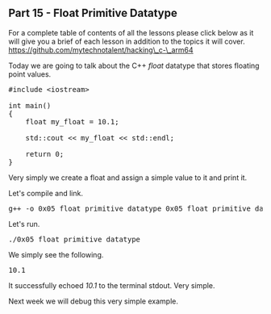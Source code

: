 ## Part 15 - Float Primitive Datatype

For a complete table of contents of all the lessons please click below as it will give you a brief of each lesson in addition to the topics it will cover. https://github.com/mytechnotalent/hacking\_c-\_arm64

Today we are going to talk about the C++&nbsp;_float_&nbsp;datatype that stores floating point values.

<pre spellcheck="false">#include &lt;iostream&gt;

int main()
{
&nbsp; &nbsp; float my_float = 10.1;

&nbsp; &nbsp; std::cout &lt;&lt; my_float &lt;&lt; std::endl;

&nbsp; &nbsp; return 0;
}
</pre>

Very simply we create a float and assign a simple value to it and print it.

Let's compile and link.

<pre spellcheck="false">g++ -o 0x05_float_primitive_datatype 0x05_float_primitive_datatype.cpp
</pre>

Let's run.

<pre spellcheck="false">./0x05_float_primitive_datatype
</pre>

We simply see the following.

<pre spellcheck="false">10.1
</pre>

It successfully echoed&nbsp;_10.1_&nbsp;to the terminal stdout. Very simple.

Next week we will debug this very simple example.